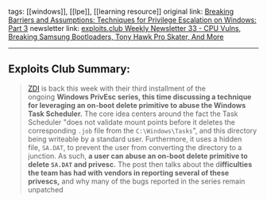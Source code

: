 tags: [[windows]], [[lpe]], [[learning resource]]
original link: [Breaking Barriers and Assumptions: Techniques for Privilege Escalation on Windows: Part 3](https://www.zerodayinitiative.com/blog/2024/7/31/breaking-barriers-and-assumptions-techniques-for-privilege-escalation-on-windows-part-3?ref=blog.exploits.club)
newsletter link: [exploits.club Weekly Newsletter 33 - CPU Vulns, Breaking Samsung Bootloaders, Tony Hawk Pro Skater, And More](https://blog.exploits.club/exploits-club-weekly-newsletter-33-cpu-vulns-breaking-samsung-bootloaders-tony-hawk-pro-skater-and-more-2/)

---
## Exploits Club Summary:
> [ZDI](https://www.zerodayinitiative.com/?ref=blog.exploits.club) is back this week with their third installment of the ongoing **Windows PrivEsc series, this time discussing a technique for leveraging an on-boot delete primitive to abuse the Windows Task Scheduler.** The core idea centers around the fact the Task Scheduler "does not validate mount points before it deletes the corresponding `.job` file from the `C:\Windows\Tasks`", and this directory being writeable by a standard user. Furthermore, it uses a hidden file, `SA.DAT`, to prevent the user from converting the directory to a junction. As such, **a user can abuse an on-boot delete primitive to delete `SA.DAT` and privesc.** The post then talks about the d**ifficulties the team has had with vendors in reporting several of these privescs,** and why many of the bugs reported in the series remain unpatched 